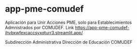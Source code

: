 # app-pme-comudef
Aplicación para Unir Acciones PME, solo para Establecimientos Admnistrados por COMUDEF. 
Link https://app-pme-comudef-ihvbxwfexcaccsyxqturr3.streamlit.app/

Subdirección Administrativa
Dirección de Educación
COMUDEF
